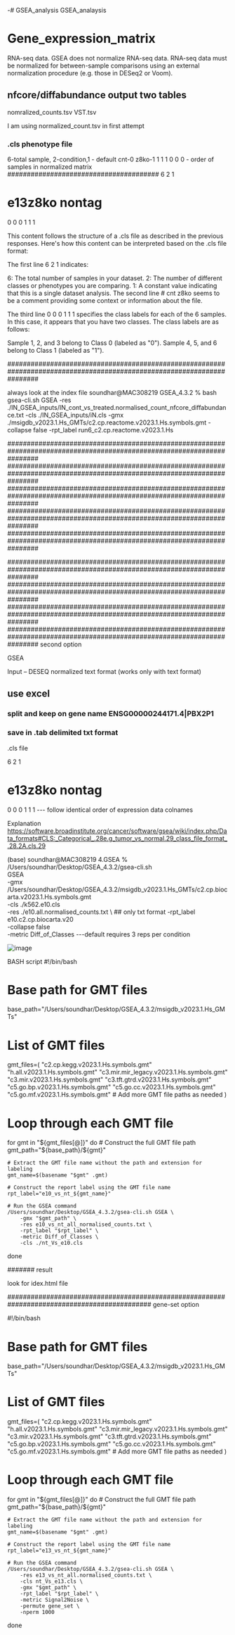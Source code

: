 -# GSEA_analysis
GSEA_analaysis

# Gene_expression_matrix
  RNA-seq data. 
  GSEA does not normalize RNA-seq data.
  RNA-seq data must be normalized for between-sample comparisons using an external normalization procedure (e.g. those in DESeq2 or Voom).


## nfcore/diffabundance output two tables 
nomralized_counts.tsv
VST.tsv 

I am using normalized_count.tsv in first attempt 


### .cls phenotype file 
6-total sample, 2-condition,1 - default 
cnt-0
z8ko-1
1 1 1 0 0 0 - order of samples in normalized matrix 
#######################################
6 2 1
# e13z8ko nontag
0 0 0 1 1 1


This content follows the structure of a .cls file as described in the previous responses. Here's how this content can be interpreted based on the .cls file format:

The first line 6 2 1 indicates:

6: The total number of samples in your dataset.
2: The number of different classes or phenotypes you are comparing.
1: A constant value indicating that this is a single dataset analysis.
The second line # cnt z8ko seems to be a comment providing some context or information about the file.

The third line 0 0 0 1 1 1 specifies the class labels for each of the 6 samples. In this case, it appears that you have two classes. The class labels are as follows:

Sample 1, 2, and 3 belong to Class 0 (labeled as "0").
Sample 4, 5, and 6 belong to Class 1 (labeled as "1").

########################################################################################################################

always look at the index file 
soundhar@MAC308219 GSEA_4.3.2 % bash gsea-cli.sh GSEA -res ./IN_GSEA_inputs/IN_cont_vs_treated.normalised_count_nfcore_diffabundance.txt -cls ./IN_GSEA_inputs/iN.cls -gmx ./msigdb_v2023.1.Hs_GMTs/c2.cp.reactome.v2023.1.Hs.symbols.gmt -collapse false -rpt_label run6_c2.cp.reactome.v2023.1.Hs

########################################################################################################################
########################################################################################################################
########################################################################################################################
########################################################################################################################
########################################################################################################################

########################################################################################################################
########################################################################################################################
########################################################################################################################
########################################################################################################################  second option

GSEA 

Input – DESEQ normalized  text format (works only with text format)
## use excel 
###  split and keep on gene name ENSG00000244171.4|PBX2P1
### save in .tab delimited txt format 

.cls file 

6 2 1
# e13z8ko nontag           
0 0 0 1 1 1                           --- follow identical order of expression data colnames

Explanation
https://software.broadinstitute.org/cancer/software/gsea/wiki/index.php/Data_formats#CLS:_Categorical_.28e.g_tumor_vs_normal.29_class_file_format_.28.2A.cls.29

 
(base) soundhar@MAC308219 4.GSEA % /Users/soundhar/Desktop/GSEA_4.3.2/gsea-cli.sh \
    GSEA \
    -gmx /Users/soundhar/Desktop/GSEA_4.3.2/msigdb_v2023.1.Hs_GMTs/c2.cp.biocarta.v2023.1.Hs.symbols.gmt \
    -cls ./k562.e10.cls \
    -res ./e10.all.normalised_counts.txt \  ## only txt format 
    -rpt_label e10.c2.cp.biocarta.v20 \
    -collapse false \
  -metric Diff_of_Classes ---default requires 3 reps per condition






![image](https://github.com/soundharramsay/GSEA_analysis/assets/32353704/701722fa-d59c-41d8-a571-ab67a079cd69)




BASH script 
#!/bin/bash

# Base path for GMT files
base_path="/Users/soundhar/Desktop/GSEA_4.3.2/msigdb_v2023.1.Hs_GMTs"

# List of GMT files
gmt_files=(
    "c2.cp.kegg.v2023.1.Hs.symbols.gmt"
    "h.all.v2023.1.Hs.symbols.gmt"
    "c3.mir.mir_legacy.v2023.1.Hs.symbols.gmt"
    "c3.mir.v2023.1.Hs.symbols.gmt"
    "c3.tft.gtrd.v2023.1.Hs.symbols.gmt"
    "c5.go.bp.v2023.1.Hs.symbols.gmt"
    "c5.go.cc.v2023.1.Hs.symbols.gmt"
    "c5.go.mf.v2023.1.Hs.symbols.gmt"
    # Add more GMT file paths as needed
)

# Loop through each GMT file
for gmt in "${gmt_files[@]}"
do
    # Construct the full GMT file path
    gmt_path="${base_path}/${gmt}"

    # Extract the GMT file name without the path and extension for labeling
    gmt_name=$(basename "$gmt" .gmt)

    # Construct the report label using the GMT file name
    rpt_label="e10_vs_nt_${gmt_name}"

    # Run the GSEA command
    /Users/soundhar/Desktop/GSEA_4.3.2/gsea-cli.sh GSEA \
        -gmx "$gmt_path" \
        -res e10_vs_nt_all_normalised_counts.txt \
        -rpt_label "$rpt_label" \
        -metric Diff_of_Classes \
        -cls ./nt_Vs_e10.cls
done

####### result 

look for idex.html file 


############################################################################################# gene-set option

#!/bin/bash

# Base path for GMT files
base_path="/Users/soundhar/Desktop/GSEA_4.3.2/msigdb_v2023.1.Hs_GMTs"

# List of GMT files
gmt_files=(
    "c2.cp.kegg.v2023.1.Hs.symbols.gmt"
    "h.all.v2023.1.Hs.symbols.gmt"
    "c3.mir.mir_legacy.v2023.1.Hs.symbols.gmt"
    "c3.mir.v2023.1.Hs.symbols.gmt"
    "c3.tft.gtrd.v2023.1.Hs.symbols.gmt"
    "c5.go.bp.v2023.1.Hs.symbols.gmt"
    "c5.go.cc.v2023.1.Hs.symbols.gmt"
    "c5.go.mf.v2023.1.Hs.symbols.gmt"
    # Add more GMT file paths as needed
)

# Loop through each GMT file
for gmt in "${gmt_files[@]}"
do
    # Construct the full GMT file path
    gmt_path="${base_path}/${gmt}"

    # Extract the GMT file name without the path and extension for labeling
    gmt_name=$(basename "$gmt" .gmt)

    # Construct the report label using the GMT file name
    rpt_label="e13_vs_nt_${gmt_name}"

    # Run the GSEA command
    /Users/soundhar/Desktop/GSEA_4.3.2/gsea-cli.sh GSEA \
        -res e13_vs_nt_all.normalised_counts.txt \
        -cls nt_Vs_e13.cls \
        -gmx "$gmt_path" \
        -rpt_label "$rpt_label" \
        -metric Signal2Noise \
        -permute gene_set \
        -nperm 1000
done
